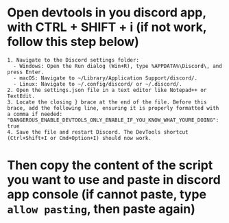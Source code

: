 # Open devtools in you discord app, with CTRL + SHIFT + i (if not work, follow this step below)
```
1. Navigate to the Discord settings folder:
  - Windows: Open the Run dialog (Win+R), type %APPDATA%\Discord\, and press Enter.
  - macOS: Navigate to ~/Library/Application Support/discord/.
  - Linux: Navigate to ~/.config/discord/ or ~/.discord/.
2. Open the settings.json file in a text editor like Notepad++ or TextEdit.
3. Locate the closing } brace at the end of the file. Before this brace, add the following line, ensuring it is properly formatted with a comma if needed:
"DANGEROUS_ENABLE_DEVTOOLS_ONLY_ENABLE_IF_YOU_KNOW_WHAT_YOURE_DOING": true
4. Save the file and restart Discord. The DevTools shortcut (Ctrl+Shift+I or Cmd+Option+I) should now work.
```

# Then copy the content of the script you want to use and paste in discord app console (if cannot paste, type `allow pasting`, then paste again)
